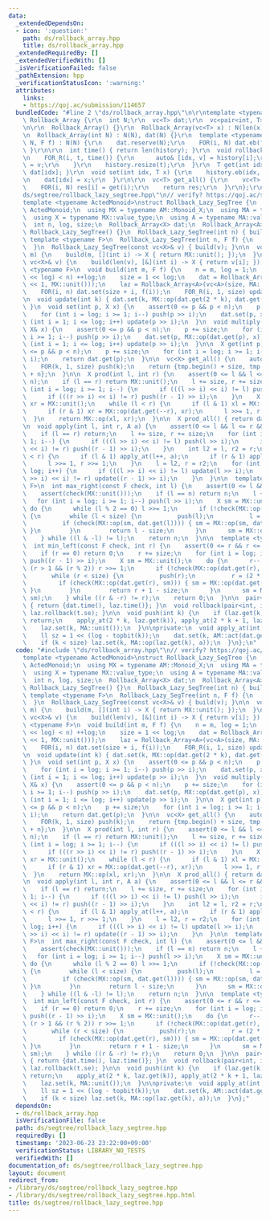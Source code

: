 ```yaml
---
data:
  _extendedDependsOn:
  - icon: ':question:'
    path: ds/rollback_array.hpp
    title: ds/rollback_array.hpp
  _extendedRequiredBy: []
  _extendedVerifiedWith: []
  _isVerificationFailed: false
  _pathExtension: hpp
  _verificationStatusIcon: ':warning:'
  attributes:
    links:
    - https://qoj.ac/submission/114657
  bundledCode: "#line 2 \"ds/rollback_array.hpp\"\n\r\ntemplate <typename T>\r\nstruct\
    \ Rollback_Array {\r\n  int N;\r\n  vc<T> dat;\r\n  vc<pair<int, T>> history;\r\
    \n\r\n  Rollback_Array() {}\r\n  Rollback_Array(vc<T> x) : N(len(x)), dat(x) {}\r\
    \n  Rollback_Array(int N) : N(N), dat(N) {}\r\n  template <typename F>\r\n  Rollback_Array(int\
    \ N, F f) : N(N) {\r\n    dat.reserve(N);\r\n    FOR(i, N) dat.eb(f(i));\r\n \
    \ }\r\n\r\n  int time() { return len(history); }\r\n  void rollback(int t) {\r\
    \n    FOR_R(i, t, time()) {\r\n      auto& [idx, v] = history[i];\r\n      dat[idx]\
    \ = v;\r\n    }\r\n    history.resize(t);\r\n  }\r\n  T get(int idx) { return\
    \ dat[idx]; }\r\n  void set(int idx, T x) {\r\n    history.eb(idx, dat[idx]);\r\
    \n    dat[idx] = x;\r\n  }\r\n\r\n  vc<T> get_all() {\r\n    vc<T> res(N);\r\n\
    \    FOR(i, N) res[i] = get(i);\r\n    return res;\r\n  }\r\n};\r\n#line 2 \"\
    ds/segtree/rollback_lazy_segtree.hpp\"\n// verify? https://qoj.ac/submission/114657\n\
    template <typename ActedMonoid>\nstruct Rollback_Lazy_SegTree {\n  using AM =\
    \ ActedMonoid;\n  using MX = typename AM::Monoid_X;\n  using MA = typename AM::Monoid_A;\n\
    \  using X = typename MX::value_type;\n  using A = typename MA::value_type;\n\
    \  int n, log, size;\n  Rollback_Array<X> dat;\n  Rollback_Array<A> laz;\n\n \
    \ Rollback_Lazy_SegTree() {}\n  Rollback_Lazy_SegTree(int n) { build(n); }\n \
    \ template <typename F>\n  Rollback_Lazy_SegTree(int n, F f) {\n    build(n, f);\n\
    \  }\n  Rollback_Lazy_SegTree(const vc<X>& v) { build(v); }\n\n  void build(int\
    \ m) {\n    build(m, [](int i) -> X { return MX::unit(); });\n  }\n  void build(const\
    \ vc<X>& v) {\n    build(len(v), [&](int i) -> X { return v[i]; });\n  }\n  template\
    \ <typename F>\n  void build(int m, F f) {\n    n = m, log = 1;\n    while ((1\
    \ << log) < n) ++log;\n    size = 1 << log;\n    dat = Rollback_Array<X>(vc<X>(size\
    \ << 1, MX::unit()));\n    laz = Rollback_Array<A>(vc<A>(size, MA::unit()));\n\
    \    FOR(i, n) dat.set(size + i, f(i));\n    FOR_R(i, 1, size) update(i);\n  }\n\
    \n  void update(int k) { dat.set(k, MX::op(dat.get(2 * k), dat.get(2 * k + 1)));\
    \ }\n  void set(int p, X x) {\n    assert(0 <= p && p < n);\n    p += size;\n\
    \    for (int i = log; i >= 1; i--) push(p >> i);\n    dat.set(p, x);\n    for\
    \ (int i = 1; i <= log; i++) update(p >> i);\n  }\n  void multiply(int p, const\
    \ X& x) {\n    assert(0 <= p && p < n);\n    p += size;\n    for (int i = log;\
    \ i >= 1; i--) push(p >> i);\n    dat.set(p, MX::op(dat.get(p), x));\n    for\
    \ (int i = 1; i <= log; i++) update(p >> i);\n  }\n\n  X get(int p) {\n    assert(0\
    \ <= p && p < n);\n    p += size;\n    for (int i = log; i >= 1; i--) push(p >>\
    \ i);\n    return dat.get(p);\n  }\n\n  vc<X> get_all() {\n    auto tmp = dat.get_all();\n\
    \    FOR(k, 1, size) push(k);\n    return {tmp.begin() + size, tmp.begin() + size\
    \ + n};\n  }\n\n  X prod(int l, int r) {\n    assert(0 <= l && l <= r && r <=\
    \ n);\n    if (l == r) return MX::unit();\n    l += size, r += size;\n    for\
    \ (int i = log; i >= 1; i--) {\n      if (((l >> i) << i) != l) push(l >> i);\n\
    \      if (((r >> i) << i) != r) push((r - 1) >> i);\n    }\n    X xl = MX::unit(),\
    \ xr = MX::unit();\n    while (l < r) {\n      if (l & 1) xl = MX::op(xl, dat.get(l++));\n\
    \      if (r & 1) xr = MX::op(dat.get(--r), xr);\n      l >>= 1, r >>= 1;\n  \
    \  }\n    return MX::op(xl, xr);\n  }\n\n  X prod_all() { return dat.get(1); }\n\
    \n  void apply(int l, int r, A a) {\n    assert(0 <= l && l <= r && r <= n);\n\
    \    if (l == r) return;\n    l += size, r += size;\n    for (int i = log; i >=\
    \ 1; i--) {\n      if (((l >> i) << i) != l) push(l >> i);\n      if (((r >> i)\
    \ << i) != r) push((r - 1) >> i);\n    }\n    int l2 = l, r2 = r;\n    while (l\
    \ < r) {\n      if (l & 1) apply_at(l++, a);\n      if (r & 1) apply_at(--r, a);\n\
    \      l >>= 1, r >>= 1;\n    }\n    l = l2, r = r2;\n    for (int i = 1; i <=\
    \ log; i++) {\n      if (((l >> i) << i) != l) update(l >> i);\n      if (((r\
    \ >> i) << i) != r) update((r - 1) >> i);\n    }\n  }\n\n  template <typename\
    \ F>\n  int max_right(const F check, int l) {\n    assert(0 <= l && l <= n);\n\
    \    assert(check(MX::unit()));\n    if (l == n) return n;\n    l += size;\n \
    \   for (int i = log; i >= 1; i--) push(l >> i);\n    X sm = MX::unit();\n   \
    \ do {\n      while (l % 2 == 0) l >>= 1;\n      if (!check(MX::op(sm, dat.get(l))))\
    \ {\n        while (l < size) {\n          push(l);\n          l = (2 * l);\n\
    \          if (check(MX::op(sm, dat.get(l)))) { sm = MX::op(sm, dat.get(l++));\
    \ }\n        }\n        return l - size;\n      }\n      sm = MX::op(sm, dat.get(l++));\n\
    \    } while ((l & -l) != l);\n    return n;\n  }\n\n  template <typename F>\n\
    \  int min_left(const F check, int r) {\n    assert(0 <= r && r <= n);\n    assert(check(MX::unit()));\n\
    \    if (r == 0) return 0;\n    r += size;\n    for (int i = log; i >= 1; i--)\
    \ push((r - 1) >> i);\n    X sm = MX::unit();\n    do {\n      r--;\n      while\
    \ (r > 1 && (r % 2)) r >>= 1;\n      if (!check(MX::op(dat.get(r), sm))) {\n \
    \       while (r < size) {\n          push(r);\n          r = (2 * r + 1);\n \
    \         if (check(MX::op(dat.get(r), sm))) { sm = MX::op(dat.get(r--), sm);\
    \ }\n        }\n        return r + 1 - size;\n      }\n      sm = MX::op(dat.get(r),\
    \ sm);\n    } while ((r & -r) != r);\n    return 0;\n  }\n\n  pair<int, int> time()\
    \ { return {dat.time(), laz.time()}; }\n  void rollback(pair<int, int> t) { dat.rollback(t.fi),\
    \ laz.rollback(t.se); }\n\n  void push(int k) {\n    if (laz.get(k) == MA::unit())\
    \ return;\n    apply_at(2 * k, laz.get(k)), apply_at(2 * k + 1, laz.get(k));\n\
    \    laz.set(k, MA::unit());\n  }\n\nprivate:\n  void apply_at(int k, A a) {\n\
    \    ll sz = 1 << (log - topbit(k));\n    dat.set(k, AM::act(dat.get(k), a, sz));\n\
    \    if (k < size) laz.set(k, MA::op(laz.get(k), a));\n  }\n};\n"
  code: "#include \"ds/rollback_array.hpp\"\n// verify? https://qoj.ac/submission/114657\n\
    template <typename ActedMonoid>\nstruct Rollback_Lazy_SegTree {\n  using AM =\
    \ ActedMonoid;\n  using MX = typename AM::Monoid_X;\n  using MA = typename AM::Monoid_A;\n\
    \  using X = typename MX::value_type;\n  using A = typename MA::value_type;\n\
    \  int n, log, size;\n  Rollback_Array<X> dat;\n  Rollback_Array<A> laz;\n\n \
    \ Rollback_Lazy_SegTree() {}\n  Rollback_Lazy_SegTree(int n) { build(n); }\n \
    \ template <typename F>\n  Rollback_Lazy_SegTree(int n, F f) {\n    build(n, f);\n\
    \  }\n  Rollback_Lazy_SegTree(const vc<X>& v) { build(v); }\n\n  void build(int\
    \ m) {\n    build(m, [](int i) -> X { return MX::unit(); });\n  }\n  void build(const\
    \ vc<X>& v) {\n    build(len(v), [&](int i) -> X { return v[i]; });\n  }\n  template\
    \ <typename F>\n  void build(int m, F f) {\n    n = m, log = 1;\n    while ((1\
    \ << log) < n) ++log;\n    size = 1 << log;\n    dat = Rollback_Array<X>(vc<X>(size\
    \ << 1, MX::unit()));\n    laz = Rollback_Array<A>(vc<A>(size, MA::unit()));\n\
    \    FOR(i, n) dat.set(size + i, f(i));\n    FOR_R(i, 1, size) update(i);\n  }\n\
    \n  void update(int k) { dat.set(k, MX::op(dat.get(2 * k), dat.get(2 * k + 1)));\
    \ }\n  void set(int p, X x) {\n    assert(0 <= p && p < n);\n    p += size;\n\
    \    for (int i = log; i >= 1; i--) push(p >> i);\n    dat.set(p, x);\n    for\
    \ (int i = 1; i <= log; i++) update(p >> i);\n  }\n  void multiply(int p, const\
    \ X& x) {\n    assert(0 <= p && p < n);\n    p += size;\n    for (int i = log;\
    \ i >= 1; i--) push(p >> i);\n    dat.set(p, MX::op(dat.get(p), x));\n    for\
    \ (int i = 1; i <= log; i++) update(p >> i);\n  }\n\n  X get(int p) {\n    assert(0\
    \ <= p && p < n);\n    p += size;\n    for (int i = log; i >= 1; i--) push(p >>\
    \ i);\n    return dat.get(p);\n  }\n\n  vc<X> get_all() {\n    auto tmp = dat.get_all();\n\
    \    FOR(k, 1, size) push(k);\n    return {tmp.begin() + size, tmp.begin() + size\
    \ + n};\n  }\n\n  X prod(int l, int r) {\n    assert(0 <= l && l <= r && r <=\
    \ n);\n    if (l == r) return MX::unit();\n    l += size, r += size;\n    for\
    \ (int i = log; i >= 1; i--) {\n      if (((l >> i) << i) != l) push(l >> i);\n\
    \      if (((r >> i) << i) != r) push((r - 1) >> i);\n    }\n    X xl = MX::unit(),\
    \ xr = MX::unit();\n    while (l < r) {\n      if (l & 1) xl = MX::op(xl, dat.get(l++));\n\
    \      if (r & 1) xr = MX::op(dat.get(--r), xr);\n      l >>= 1, r >>= 1;\n  \
    \  }\n    return MX::op(xl, xr);\n  }\n\n  X prod_all() { return dat.get(1); }\n\
    \n  void apply(int l, int r, A a) {\n    assert(0 <= l && l <= r && r <= n);\n\
    \    if (l == r) return;\n    l += size, r += size;\n    for (int i = log; i >=\
    \ 1; i--) {\n      if (((l >> i) << i) != l) push(l >> i);\n      if (((r >> i)\
    \ << i) != r) push((r - 1) >> i);\n    }\n    int l2 = l, r2 = r;\n    while (l\
    \ < r) {\n      if (l & 1) apply_at(l++, a);\n      if (r & 1) apply_at(--r, a);\n\
    \      l >>= 1, r >>= 1;\n    }\n    l = l2, r = r2;\n    for (int i = 1; i <=\
    \ log; i++) {\n      if (((l >> i) << i) != l) update(l >> i);\n      if (((r\
    \ >> i) << i) != r) update((r - 1) >> i);\n    }\n  }\n\n  template <typename\
    \ F>\n  int max_right(const F check, int l) {\n    assert(0 <= l && l <= n);\n\
    \    assert(check(MX::unit()));\n    if (l == n) return n;\n    l += size;\n \
    \   for (int i = log; i >= 1; i--) push(l >> i);\n    X sm = MX::unit();\n   \
    \ do {\n      while (l % 2 == 0) l >>= 1;\n      if (!check(MX::op(sm, dat.get(l))))\
    \ {\n        while (l < size) {\n          push(l);\n          l = (2 * l);\n\
    \          if (check(MX::op(sm, dat.get(l)))) { sm = MX::op(sm, dat.get(l++));\
    \ }\n        }\n        return l - size;\n      }\n      sm = MX::op(sm, dat.get(l++));\n\
    \    } while ((l & -l) != l);\n    return n;\n  }\n\n  template <typename F>\n\
    \  int min_left(const F check, int r) {\n    assert(0 <= r && r <= n);\n    assert(check(MX::unit()));\n\
    \    if (r == 0) return 0;\n    r += size;\n    for (int i = log; i >= 1; i--)\
    \ push((r - 1) >> i);\n    X sm = MX::unit();\n    do {\n      r--;\n      while\
    \ (r > 1 && (r % 2)) r >>= 1;\n      if (!check(MX::op(dat.get(r), sm))) {\n \
    \       while (r < size) {\n          push(r);\n          r = (2 * r + 1);\n \
    \         if (check(MX::op(dat.get(r), sm))) { sm = MX::op(dat.get(r--), sm);\
    \ }\n        }\n        return r + 1 - size;\n      }\n      sm = MX::op(dat.get(r),\
    \ sm);\n    } while ((r & -r) != r);\n    return 0;\n  }\n\n  pair<int, int> time()\
    \ { return {dat.time(), laz.time()}; }\n  void rollback(pair<int, int> t) { dat.rollback(t.fi),\
    \ laz.rollback(t.se); }\n\n  void push(int k) {\n    if (laz.get(k) == MA::unit())\
    \ return;\n    apply_at(2 * k, laz.get(k)), apply_at(2 * k + 1, laz.get(k));\n\
    \    laz.set(k, MA::unit());\n  }\n\nprivate:\n  void apply_at(int k, A a) {\n\
    \    ll sz = 1 << (log - topbit(k));\n    dat.set(k, AM::act(dat.get(k), a, sz));\n\
    \    if (k < size) laz.set(k, MA::op(laz.get(k), a));\n  }\n};"
  dependsOn:
  - ds/rollback_array.hpp
  isVerificationFile: false
  path: ds/segtree/rollback_lazy_segtree.hpp
  requiredBy: []
  timestamp: '2023-06-23 23:22:00+09:00'
  verificationStatus: LIBRARY_NO_TESTS
  verifiedWith: []
documentation_of: ds/segtree/rollback_lazy_segtree.hpp
layout: document
redirect_from:
- /library/ds/segtree/rollback_lazy_segtree.hpp
- /library/ds/segtree/rollback_lazy_segtree.hpp.html
title: ds/segtree/rollback_lazy_segtree.hpp
---
```

